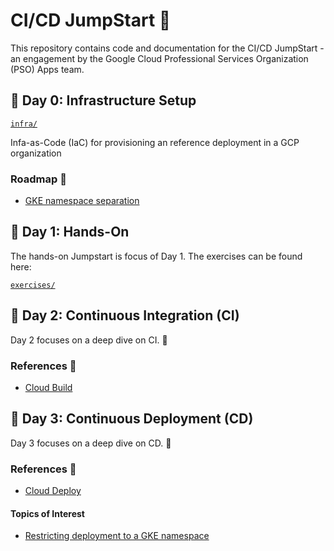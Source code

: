 # CI/CD JumpStart 🏁

This repository contains code and documentation for the CI/CD JumpStart - an engagement by the Google Cloud Professional Services Organization (PSO) Apps team.

## 📅 Day 0: Infrastructure Setup

[`infra/`](infra/)

Infa-as-Code (IaC) for provisioning an reference deployment in a GCP organization

### Roadmap 🎯

- [GKE namespace separation](https://cloud.google.com/kubernetes-engine/docs/how-to/google-groups-rbac)

## 📅 Day 1: Hands-On

The hands-on Jumpstart is focus of Day 1. The exercises can be found here:

[`exercises/`](exercises/)

## 📅 Day 2: Continuous Integration (CI)

Day 2 focuses on a deep dive on CI. 🚧

### References 🔗

- [Cloud Build](https://cloud.google.com/build)

## 📅 Day 3: Continuous Deployment (CD)

Day 3 focuses on a deep dive on CD. 🚧

### References 🔗

- [Cloud Deploy](https://cloud.google.com/deploy)

#### Topics of Interest

- [Restricting deployment to a GKE namespace](https://cloud.google.com/deploy/docs/securing/sa-by-namespace)
